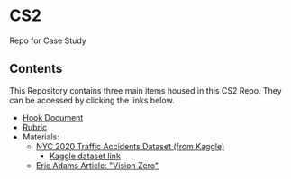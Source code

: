 # CS2
Repo for Case Study

## Contents
This Repository contains three main items housed in this CS2 Repo. They can be accessed by clicking the links below.
- <a href="https://github.com/gberrien/CS2/blob/1a7cdcf72b62ce1362de7d830cb12f146478528a/Hook%20Document%20(2).pdf">Hook Document</a>
- <a href="https://github.com/gberrien/CS2/blob/f4b5208035955210f4703c8711d045f0a0cd28ee/Rubric%20(3).pdf">Rubric</a>
- Materials:
  - <a href="https://github.com/gberrien/CS2/blob/2f36edb1ad8b5c86ce2adbfa1b7a23b4e09e14c9/NYC%20Accidents%202020.csv">NYC 2020 Traffic Accidents Dataset (from Kaggle)</a>
    - <a href="https://www.kaggle.com/datasets/mysarahmadbhat/nyc-traffic-accidents?resource=download">Kaggle dataset link</a>
  - <a href="https://abc7ny.com/billboards-new-york-city-mayor-eric-adams-vision-zero/11811316/">Eric Adams Article: "Vision Zero" </a>

